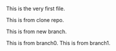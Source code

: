 This is the very first file.

This is from clone repo.

This is from new branch.

This is from branch0. This is from branch1.
